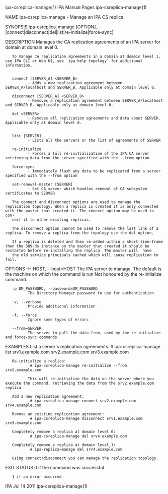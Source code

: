 ipa-csreplica-manage(1)                                                                        IPA Manual Pages                                                                       ipa-csreplica-manage(1)



NAME
       ipa-csreplica-manage - Manage an IPA CS replica

SYNOPSIS
       ipa-csreplica-manage [OPTION]...  [connect|disconnect|del|list|re-initialize|force-sync]

DESCRIPTION
       Manages the CA replication agreements of an IPA server for domain at domain level 0.

       To manage CA replication agreements in a domain at domain level 1, use IPA CLI or Web UI, see `ipa help topology` for additional information.


       connect [SERVER_A] <SERVER_B>
              - Adds a new replication agreement between SERVER_A/localhost and SERVER_B. Applicable only at domain level 0.

       disconnect [SERVER_A] <SERVER_B>
              - Removes a replication agreement between SERVER_A/localhost and SERVER_B. Applicable only at domain level 0.

       del <SERVER>
              - Removes all replication agreements and data about SERVER. Applicable only at domain level 0.


       list [SERVER]
              - Lists all the servers or the list of agreements of SERVER

       re-initialize
              - Forces a full re-initialization of the IPA CA server retrieving data from the server specified with the --from option

       force-sync
              - Immediately flush any data to be replicated from a server specified with the --from option

       set-renewal-master [SERVER]
              - Set CA server which handles renewal of CA subsystem certificates to SERVER

       The connect and disconnect options are used to manage the replication topology. When a replica is created it is only connected with the master that created it. The connect option may be used to con‐
       nect it to other existing replicas.

       The disconnect option cannot be used to remove the last link of a replica. To remove a replica from the topology use the del option.

       If a replica is deleted and then re-added within a short time-frame then the 389-ds instance on the master that created it should be restarted before re-installing the replica. The master will  have
       the old service principals cached which will cause replication to fail.

OPTIONS
       -H HOST, --host=HOST
              The IPA server to manage.  The default is the machine on which the command is run Not honoured by the re-initialize command.

       -p DM_PASSWORD, --password=DM_PASSWORD
              The Directory Manager password to use for authentication

       -v, --verbose
              Provide additional information

       -f, --force
              Ignore some types of errors

       --from=SERVER
              The server to pull the data from, used by the re-initialize and force-sync commands.

EXAMPLES
       List a server's replication agreements.
               # ipa-csreplica-manage list srv1.example.com
               srv2.example.com
               srv3.example.com

       Re-initialize a replica:
               # ipa-csreplica-manage re-initialize --from srv2.example.com

              This will re-initialize the data on the server where you execute the command, retrieving the data from the srv2.example.com replica

       Add a new replication agreement:
               # ipa-csreplica-manage connect srv2.example.com srv4.example.com

       Remove an existing replication agreement:
               # ipa-csreplica-manage disconnect srv1.example.com srv3.example.com

       Completely remove a replica at domain level 0:
               # ipa-csreplica-manage del srv4.example.com

       Completely remove a replica at domain level 1:
               # ipa-replica-manage del srv4.example.com

       Using connect/disconnect you can manage the replication topology.

EXIT STATUS
       0 if the command was successful

       1 if an error occurred



IPA                                                                                              Jul 14 2011                                                                          ipa-csreplica-manage(1)
